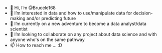 - 👋 Hi, I’m @Brucele168
- 👀 I’m interested in data and how to use/manipulate data for decision-making and/or predicting future
- 🌱 I’m currently on a new adventure to become a data analyst/data scientist
- 💞️ I’m looking to collaborate on any project about data science and with anyone who's on the same pathway
- 📫 How to reach me ... :D

<!---
Brucele168/Brucele168 is a ✨ special ✨ repository because its `README.md` (this file) appears on your GitHub profile.
You can click the Preview link to take a look at your changes.
--->
